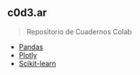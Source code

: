 ## c0d3.ar
> Repositorio de Cuadernos Colab

- [Pandas](colabpython.md)
- [Plotly](colabpython.md)
- [Scikit-learn](colabpython.md)


